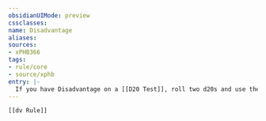 ```yaml
---
obsidianUIMode: preview
cssclasses:
name: Disadvantage
aliases:
sources:
- xPHB366
tags:
- rule/core
- source/xphb
entry: |-
  If you have Disadvantage on a [[D20 Test]], roll two d20s and use the lower roll. A roll can't be affected by more than one Disadvantage, and [[Advantage]] and Disadvantage on the same roll cancel each other.
---
```


```meta-bind-embed
[[dv Rule]]
```